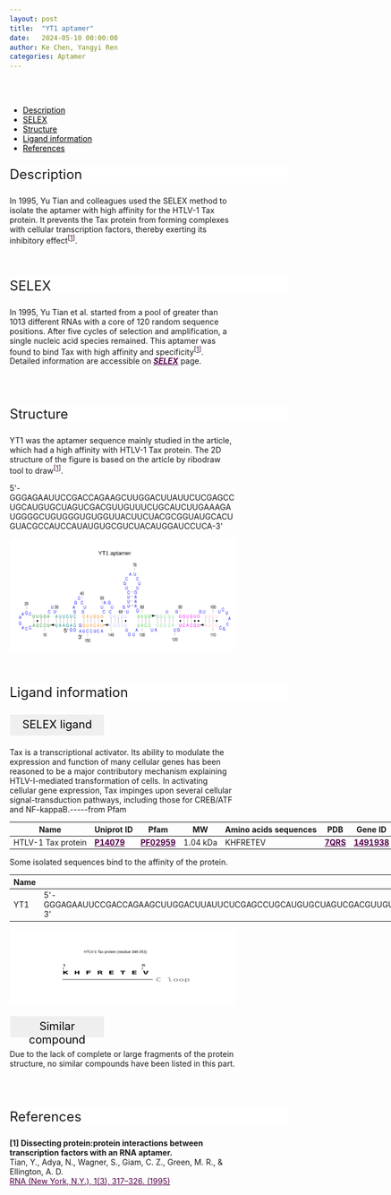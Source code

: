 ```yaml
---
layout: post
title:  "YT1 aptamer"
date:   2024-05-10 00:00:00
author: Ke Chen, Yangyi Ren
categories: Aptamer
---
```

<!--p style="font-size: 24px"><strong>Keywords: </strong> <br/></p>
<font ><strong>small molecule, Synthetic, dyes, PubChem CID 25863</strong></font >
<br /-->

<html>
<head>
  <title>横向排列的点击按钮</title>
  <style>
    /* 按钮容器样式 */
    .button-container {
      display: flex;
      justify-content: left;
      align-items: center;
      height: 50px;
    }
    /* 按钮样式 */
    .button {
      display: block;
      padding: 10px;
      font-size:24px;
      margin-right: 10px;
      text-align: center;
      background-color: #ffffff;
      color: #520049;
      text-decoration: none;
      border: 1px solid #520049;
      border-radius: 5px;
    }
    /* 鼠标悬停样式 */
    .button:hover {
      background-color: #c9c5c5;
      cursor: pointer;
    }
  </style>
</head>
</html>

<html lang="zh-cn">
<head>
<meta charset="utf-8"> 
<style>
   .header_box {
    display: block;
    font-size: 24px;
    background-color: #ffffff;
    text-decoration: none;
    border-radius: 1px;
    width: 500px;
    border-width: 1px 1px 2px 1px;
    border-color: #ffffff #ffffff #ffffff #ffffff;
}
.blowheader_box{
    display: block;
      padding: 6px;
      font-size:20px;
      margin-right: 10px;
      text-align: center;
      background-color: #efefef;
      color: #000000;
      text-decoration: none;
      border: 1px solid #ffffff;
      border-radius: 1px;
      width:170px;
      height:40px;
  }
  .box_style{
    background: #ffffff;
  }
  blockquote {
  margin: 0 0 0px;
  }
</style>
</head>
<br>
<br>


<div class="side-nav">
<ul>
    <div class="side-nav-item"><li><a href="#description" style="color: #000000;">Description</a></li></div>
    <div class="side-nav-item"><li><a href="#SELEX" style="color: #000000;">SELEX</a></li></div>
    <div class="side-nav-item"><li><a href="#Structure" style="color: #000000;">Structure</a></li></div>
    <div class="side-nav-item"><li><a href="#ligand-recognition" style="color: #000000;">Ligand information</a></li></div>
    <div class="side-nav-item"><li><a href="#references" style="color: #000000;">References</a></li></div>
    </ul>
</div>


<font ><p class="header_box" id="description">Description</p></font>
<font >In 1995, Yu Tian and colleagues used the SELEX method to isolate the aptamer with high affinity for the HTLV-1 Tax protein. It prevents the Tax protein from forming complexes with cellular transcription factors, thereby exerting its inhibitory effect<sup>[<a href="#ref1" style="color:#520049">1</a>]</sup>.<br></font>
<br>
<br>


<p class="header_box" id="SELEX">SELEX</p>
<p>In 1995, Yu Tian et al. started from a pool of greater than 1013 different RNAs with a core of 120 random sequence positions. After five cycles of selection and amplification, a single nucleic acid species remained. This aptamer was found to bind Tax with high affinity and specificity<sup>[<a href="#ref1" style="color:#520049">1</a>]</sup>.<br>
Detailed information are accessible on <a href="{{ site.url }}{{ site.baseurl }}/SELEX" target="_blank" style="color:#520049"><b><i>SELEX</i></b></a> page.</p>
<br>
<br>


<p class="header_box" id="Structure">Structure</p>
<font>YT1 was the aptamer sequence mainly studied in the article, which had a high affinity with HTLV-1 Tax protein. The 2D structure of the figure is based on the article by ribodraw tool to draw<sup>[<a href="#ref1" style="color:#520049">1</a>]</sup>.<br></font>
<font><p>5'-GGGAGAAUUCCGACCAGAAGCUUGGACUUAUUCUCGAGCCUGCAUGUGCUAGUCGACGUUGUUUCUGCAUCUUGAAAGAUGGGGCUGUGGGUGUGGUUACUUCUACGCGGUAUGCACUGUACGCCAUCCAUAUGUGCGUCUACAUGGAUCCUCA-3'</p></font>
<img src="/images/2D/YT1_aptamer_2D.svg" alt="drawing" style="width:800px;display:block;margin:0 auto;border-radius:0;" class="img-responsive">
<div style="display: flex; justify-content: center;">   
</div>
<br>
<br>




<font ><p class="header_box" id="ligand-recognition">Ligand information</p></font>  

<p class="blowheader_box">SELEX ligand</p>
<font>Tax is a transcriptional activator. Its ability to modulate the expression and function of many cellular genes has been reasoned to be a major contributory mechanism explaining HTLV-I-mediated transformation of cells. In activating cellular gene expression, Tax impinges upon several cellular signal-transduction pathways, including those for CREB/ATF and NF-kappaB.-----from Pfam</font>
<br>
<table class="table table-bordered" style="table-layout:fixed;width:1000px;margin-left:auto;margin-right:auto;" >
  <thead>
      <tr>
        <th onclick="sortTable(0)">Name</th>
        <th onclick="sortTable(1)">Uniprot ID</th>
        <th onclick="sortTable(2)">Pfam</th>
        <th onclick="sortTable(3)">MW</th>
        <th onclick="sortTable(4)">Amino acids sequences</th>
        <th onclick="sortTable(5)">PDB</th>
        <th onclick="sortTable(6)">Gene ID</th>
      </tr>
  </thead>
    <tbody>
      <tr>
        <td name="td0">HTLV-1 Tax protein</td>
        <td name="td1"><a href="https://www.uniprot.org/uniprotkb/P14079/entry" target="_blank" style="color:#520049"><b>P14079</b></a></td>
        <td name="td2"><a href="https://www.ebi.ac.uk/interpro/entry/pfam/PF02959/" target="_blank" style="color:#520049"><b>PF02959</b></a></td>
        <td name="td3">1.04 kDa</td>
        <td name="td4">KHFRETEV</td>
        <td name="td5"><a href="https://www.rcsb.org/structure/7QRS" target="_blank" style="color:#520049"><b>7QRS</b></a></td>
        <td name="td6"><a href="https://www.ncbi.nlm.nih.gov/gene/1491938" target="_blank" style="color:#520049"><b>1491938</b></a></td>
      </tr>
	  </tbody>
  </table>
<font>Some isolated sequences bind to the affinity of the protein.</font>
<br>
<table class="table table-bordered" style="table-layout:fixed;width:1000px;margin-left:auto;margin-right:auto;" >
  <thead>
      <tr>
        <th onclick="sortTable(0)">Name</th>
        <th onclick="sortTable(1)">Sequence</th>
        <th onclick="sortTable(2)">Ligand</th>
        <th onclick="sortTable(3)">Affinity</th>
      </tr>
  </thead>
    <tbody>
      <tr>
        <td name="td0">YT1</td>
        <td name="td1">5'-GGGAGAAUUCCGACCAGAAGCUUGGACUUAUUCUCGAGCCUGCAUGUGCUAGUCGACGUUGUUUCUGCAUCUUGAAAGAUGGGGCUGUGGGUGUGGUUACUUCUACGCGGUAUGCACUGUACGCCAUCCAUAUGUGCGUCUACAUGGAUCCUCA-3'</td>
        <td name="td2">HTLV-1 Tax protein</td>
        <td name="td3">70 nM</td>
      </tr>
	  </tbody>
  </table>
<div style="display: flex; justify-content: center;"></div>
<img src="/images/SELEX_ligand/YT1_aptamer_SELEX_ligand.svg" alt="drawing" style="width:800px;display:block;margin:0 auto;border-radius:0;" class="img-responsive">
<div style="display: flex; justify-content: center;"></div>



<p class="blowheader_box">Similar compound</p>                    
<font><p>Due to the lack of complete or large fragments of the protein structure, no similar compounds have been listed in this part.</p></font>
<br>
<br>

                 
<p class="header_box" id="references">References</p>
                
<a id="ref1"></a><font><strong>[1] Dissecting protein:protein interactions between transcription factors with an RNA aptamer.</strong></font><br />
Tian, Y., Adya, N., Wagner, S., Giam, C. Z., Green, M. R., & Ellington, A. D.<br />
<a href="https://pubmed.ncbi.nlm.nih.gov/7489503/" target="_blank" style="color:#520049" >RNA (New York, N.Y.), 1(3), 317–326.  (1995)</a>
<br/>



<html lang="en">
    <head>
      <meta charset="utf-8" />
      <meta name="viewport" content="width=device-width, user-scalable=no, minimum-scale=1.0, maximum-scale=1.0">
      <meta http-equiv="X-UA-Compatible" content="IE=edge">
      <!-- Molstar CSS & JS -->
      <link rel="stylesheet" type="text/css" href="https://www.ebi.ac.uk/pdbe/pdb-component-library/css/pdbe-molstar-1.2.1.css">
      <script src="/js/mol/ro_pdbe-molstar-plugin-1.2.1.js"></script>
        <style>
          * {
              margin: 0;
              padding: 0;
              box-sizing: border-box;
          }
          .msp-plugin ::-webkit-scrollbar-thumb {
              background-color: #474748  !important;
          }
          .msp-plugin .msp-layout-standard {
              border: 1px solid #efefef;
          }
          .viewerSection1 {
            padding-top: 0px;
          }
          .controlsSection1 {
            width: 300px;
              display: flex;
              float:left;
              padding: 0px 0 0 0;
              height:25px;
            }
            .controlBox1 {
              border: 0px solid lightgray;
              padding: 0px;
              margin-bottom: 0px;
            }
          #myViewer1{
            float:left;
            width:500px;
            height: 500px;
            position:relative;
          }
        </style>
    </head>
    <script>
      var viewerInstance1 = new PDBeMolstarPlugin();
      var options1 = {
        customData:{
        url:'/pdbfiles/1RAW-3D.pdb',
        format: 'pdb'},
        expanded: false,
        hideControls: true,
        bgColor: {r:255, g:255, b:255},
        }
      var viewerContainer1 = document.getElementById('myViewer1');
      viewerInstance1.render(viewerContainer1, options1);
  window.addEventListener('load', function() {
    var colorSelectionButton1 = document.querySelector('.controlsSection1 button');
    colorSelectionButton1.click();
  });
    </script>
    </html>
